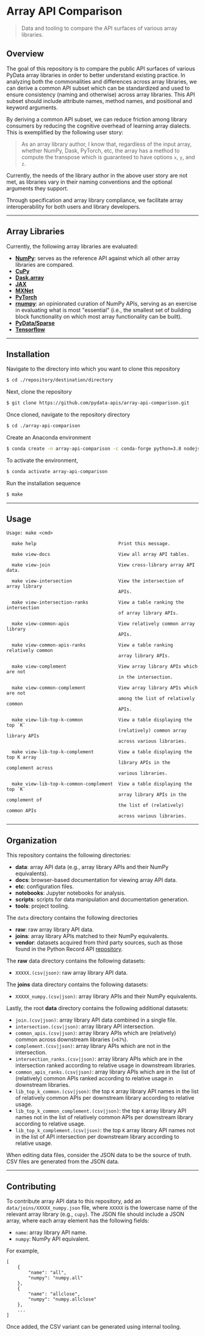 <!--

Copyright (c) 2020 Python Data APIs Consortium

Permission is hereby granted, free of charge, to any person obtaining a copy of
this software and associated documentation files (the "Software"), to deal in
the Software without restriction, including without limitation the rights to
use, copy, modify, merge, publish, distribute, sublicense, and/or sell copies of
the Software, and to permit persons to whom the Software is furnished to do so,
subject to the following conditions:

The above copyright notice and this permission notice shall be included in all
copies or substantial portions of the Software.

THE SOFTWARE IS PROVIDED "AS IS", WITHOUT WARRANTY OF ANY KIND, EXPRESS OR
IMPLIED, INCLUDING BUT NOT LIMITED TO THE WARRANTIES OF MERCHANTABILITY, FITNESS
FOR A PARTICULAR PURPOSE AND NONINFRINGEMENT. IN NO EVENT SHALL THE AUTHORS OR
COPYRIGHT HOLDERS BE LIABLE FOR ANY CLAIM, DAMAGES OR OTHER LIABILITY, WHETHER
IN AN ACTION OF CONTRACT, TORT OR OTHERWISE, ARISING FROM, OUT OF OR IN
CONNECTION WITH THE SOFTWARE OR THE USE OR OTHER DEALINGS IN THE SOFTWARE.

-->

# Array API Comparison

> Data and tooling to compare the API surfaces of various array libraries.

## Overview

The goal of this repository is to compare the public API surfaces of various PyData array libraries in order to better understand existing practice. In analyzing both the commonalities and differences across array libraries, we can derive a common API subset which can be standardized and used to ensure consistency (naming and otherwise) across array libraries. This API subset should include attribute names, method names, and positional and keyword arguments.

By deriving a common API subset, we can reduce friction among library consumers by reducing the cognitive overhead of learning array dialects. This is exemplified by the following user story:

> As an array library author, I know that, regardless of the input array, whether NumPy, Dask, PyTorch, etc, the array has a method to compute the transpose which is guaranteed to have options `x`, `y`, and `z`.

Currently, the needs of the library author in the above user story are not met, as libraries vary in their naming conventions and the optional arguments they support.

Through specification and array library compliance, we facilitate array interoperability for both users and library developers.

* * *

## Array Libraries

Currently, the following array libraries are evaluated:

-   [**NumPy**][numpy]: serves as the reference API against which all other array libraries are compared.
-   [**CuPy**][cupy]
-   [**Dask.array**][dask-array]
-   [**JAX**][jax]
-   [**MXNet**][mxnet]
-   [**PyTorch**][pytorch]
-   [**rnumpy**][rnumpy]: an opinionated curation of NumPy APIs, serving as an exercise in evaluating what is most "essential" (i.e., the smallest set of building block functionality on which most array functionality can be built).
-   [**PyData/Sparse**][pydata-sparse]
-   [**Tensorflow**][tensorflow]

* * *

## Installation

Navigate to the directory into which you want to clone this repository

```bash
$ cd ./repository/destination/directory
```

Next, clone the repository

```bash
$ git clone https://github.com/pydata-apis/array-api-comparison.git
```

Once cloned, navigate to the repository directory


```bash
$ cd ./array-api-comparison
```

Create an Anaconda environment

```bash
$ conda create -n array-api-comparison -c conda-forge python=3.8 nodejs
```

To activate the environment,

```bash
$ conda activate array-api-comparison
```

Run the installation sequence

```bash
$ make
```

* * *

## Usage

```text
Usage: make <cmd>

  make help                              Print this message.
  
  make view-docs                         View all array API tables.

  make view-join                         View cross-library array API data.

  make view-intersection                 View the intersection of array library 
                                         APIs.

  make view-intersection-ranks           View a table ranking the intersection
                                         of array library APIs.

  make view-common-apis                  View relatively common array library
                                         APIs.

  make view-common-apis-ranks            View a table ranking relatively common
                                         array library APIs.

  make view-complement                   View array library APIs which are not
                                         in the intersection.

  make view-common-complement            View array library APIs which are not
                                         among the list of relatively common
                                         APIs.

  make view-lib-top-k-common             View a table displaying the top `K`
                                         (relatively) common array library APIs
                                         across various libraries.

  make view-lib-top-k-complement         View a table displaying the top K array
                                         library APIs in the complement across
                                         various libraries.
                                         
  make view-lib-top-k-common-complement  View a table displaying the top `K`
                                         array library APIs in the complement of
                                         the list of (relatively) common APIs
                                         across various libraries.
```

* * *

## Organization

This repository contains the following directories:

-   **data**: array API data (e.g., array library APIs and their NumPy equivalents).
-   **docs**: browser-based documentation for viewing array API data.
-   **etc**: configuration files.
-   **notebooks**: Jupyter notebooks for analysis.
-   **scripts**: scripts for data manipulation and documentation generation.
-   **tools**: project tooling.

The `data` directory contains the following directories

-   **raw**: raw array library API data.
-   **joins**: array library APIs matched to their NumPy equivalents.
-   **vendor**: datasets acquired from third party sources, such as those found in the Python Record API [repository][python-record-api].

The **raw** data directory contains the following datasets:

-   `XXXXX.(csv|json)`: raw array library API data.

The **joins** data directory contains the following datasets:

-   `XXXXX_numpy.(csv|json)`: array library APIs and their NumPy equivalents.

Lastly, the root **data** directory contains the following additional datasets:

-   `join.(csv|json)`: array library API data combined in a single file.
-   `intersection.(csv|json)`: array library API intersection.
-   `common_apis.(csv|json)`: array library APIs which are (relatively) common across downstream libraries (`>67%`).
-   `complement.(csv|json)`: array library APIs which are not in the intersection.
-   `intersection_ranks.(csv|json)`: array library APIs which are in the intersection ranked according to relative usage in downstream libraries.
-   `common_apis_ranks.(csv|json)`: array library APIs which are in the list of (relatively) common APIs ranked according to relative usage in downstream libraries.
-   `lib_top_k_common.(csv|json)`: the top `K` array library API names in the list of relatively common APIs per downstream library according to relative usage.
-   `lib_top_k_common_complement.(csv|json)`: the top `K` array library API names not in the list of relatively common APIs per downstream library according to relative usage.
-   `lib_top_k_complement.(csv|json)`: the top `K` array library API names not in the list of API intersection per downstream library according to relative usage.

When editing data files, consider the JSON data to be the source of truth. CSV files are generated from the JSON data.

* * *

## Contributing

To contribute array API data to this repository, add an `data/joins/XXXXX_numpy.json` file, where `XXXXX` is the lowercase name of the relevant array library (e.g., `cupy`). The JSON file should include a JSON array, where each array element has the following fields:

-   `name`: array library API name.
-   `numpy`: NumPy API equivalent.

For example,

```text
[
    {
        "name": "all",
        "numpy": "numpy.all"
    },
    {
        "name": "allclose",
        "numpy": "numpy.allclose"
    },
    ...
]
```

Once added, the CSV variant can be generated using internal tooling.

<!-- links -->

[cupy]: https://docs-cupy.chainer.org/en/stable/reference/comparison.html

[dask-array]: https://docs.dask.org/en/latest/array-api.html

[jax]: https://jax.readthedocs.io/en/latest/

[mxnet]: https://numpy.mxnet.io/api/deepnumpy

[numpy]: https://docs.scipy.org/doc/numpy

[pydata-sparse]: https://github.com/pydata/sparse

[pytorch]: https://pytorch.org/docs/stable/

[rnumpy]: https://github.com/Quansight-Labs/rnumpy

[tensorflow]: https://www.tensorflow.org/api_docs/python

[python-record-api]: https://github.com/pydata-apis/python-api-record

<!-- /.links -->
